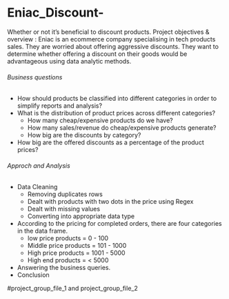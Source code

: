 # Eniac_Discount-
Whether or not it’s beneficial to discount products.
Project objectives & overview : Eniac is an ecommerce company specialising in tech products sales. They are worried about offering aggressive discounts. 
They want to determine whether offering a discount on their goods would be advantageous using data analytic methods.
###### Business questions 
- How should products be classified into different categories in order to simplify reports and analysis?
- What is the distribution of product prices across different categories?
  - How many cheap/expensive products do we have?
  - How many sales/revenue do cheap/expensive products generate?
  - How big are the discounts by category?
- How big are the offered discounts as a percentage of the product prices?
###### Approch and Analysis
- Data Cleaning 
  - Removing duplicates rows 
  - Dealt with products with two dots in the price using Regex
  - Dealt with missing values
  - Converting into appropriate data type
- According to the pricing for completed orders, there are four categories in the data frame.
  - low price products = 0 - 100
  - Middle price products = 101 - 1000
  - High price products = 1001 - 5000
  - High end products = < 5000 
- Answering the business queries.
- Conclusion 

#project_group_file_1 and project_group_file_2
